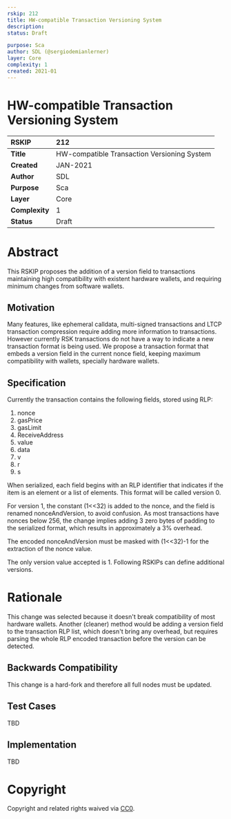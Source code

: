 ```yaml
---
rskip: 212
title: HW-compatible Transaction Versioning System
description: 
status: Draft

purpose: Sca
author: SDL (@sergiodemianlerner)
layer: Core
complexity: 1
created: 2021-01
---
```

# HW-compatible Transaction Versioning System


|RSKIP          | 212 |
| :------------ |:-------------|
|**Title**      |HW-compatible Transaction Versioning System|
|**Created**    |JAN-2021 |
|**Author**     | SDL |
|**Purpose**    |Sca |
|**Layer**      |Core |
|**Complexity** |1 |
|**Status**     |Draft |


# **Abstract**

This RSKIP proposes the addition of a version field to transactions maintaining high compatibility with existent hardware wallets, and requiring minimum changes from software wallets.

## Motivation

Many features, like ephemeral calldata, multi-signed transactions and LTCP transaction compression require adding more information to transactions. However currently RSK transactions do not have a way to indicate a new transaction format is being used. We propose a transaction format that embeds a version field in the current nonce field, keeping maximum compatibility with wallets, specially hardware wallets.



## Specification

Currently the transaction contains the following fields, stored using RLP:

1. nonce
2. gasPrice
3. gasLimit
4. ReceiveAddress
5. value
6. data
7. v
8. r
9. s

When serialized, each field begins with an RLP identifier that indicates if the item is an element or a list of elements. This format will be called version 0.

For version 1, the constant (1<<32) is added to the nonce, and the field is renamed nonceAndVersion, to avoid confusion. As most transactions have nonces below 256, the change implies adding 3 zero bytes of padding to the serialized format, which results in approximately a 3% overhead. 

The encoded nonceAndVersion must be masked with (1<<32)-1 for the extraction of the nonce value.

The only version value accepted is 1. Following RSKIPs can define additional versions. 

# Rationale

This change was selected because it doesn't break compatibility of most hardware wallets. Another (cleaner) method would be adding a version field to the transaction RLP list, which doesn't bring any overhead, but requires parsing the whole RLP encoded transaction before the version can be detected.

## Backwards Compatibility

This change is a hard-fork and therefore all full nodes must be updated. 

## Test Cases

TBD

## Implementation

TBD


# **Copyright**

Copyright and related rights waived via [CC0](https://creativecommons.org/publicdomain/zero/1.0/).


